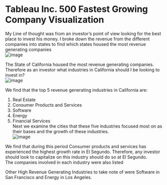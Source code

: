 # Tableau  Inc. 500 Fastest Growing Company Visualization
 
My Line of thought was from an investor’s point of view looking for the best place to invest his money.
I broke down the revenue from the different companies into states to find which states housed the most revenue generating companies</br>
![image](https://user-images.githubusercontent.com/57400033/120901460-eaad1780-c5ef-11eb-8420-470d4864fe5b.png)

The State of California housed the most revenue generating companies. 
Therefore as an investor what industries in California should I be looking to invest in?</br>
![image](https://user-images.githubusercontent.com/57400033/120901468-f26cbc00-c5ef-11eb-9bde-2ad058fadf12.png)

We find that the top 5 revenue generating industries in California are:
1.	Real Estate
2.	Consumer Products and Services
3.	Software
4.	Energy
5.	Financial Services</br>
Next we examine the cities that these five industries focused most on as their bases and the growth of these industries.</br>
![image](https://user-images.githubusercontent.com/57400033/120901474-f8629d00-c5ef-11eb-9667-cd53c60a653a.png)

We find that during this period Consumer products and services has experienced the highest growth rate in El Segundo. Therefore, any investor should look to capitalize on this industry should do so at El Segundo.</br>
The companies involved in each industry were also listed</br>
 
Other High Revenue Generating Industries to take note of were Software in San Francisco and Energy in Los Angeles.</br>
